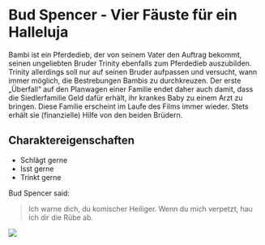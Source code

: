# Bud Spencer - Vier Fäuste für ein Halleluja

Bambi ist ein Pferdedieb, der von seinem Vater den Auftrag bekommt, seinen ungeliebten Bruder Trinity ebenfalls zum Pferdedieb auszubilden. Trinity allerdings soll nur auf seinen Bruder aufpassen und versucht, wann immer möglich, die Bestrebungen Bambis zu durchkreuzen. 
Der erste „Überfall“ auf den Planwagen einer Familie endet daher auch damit, dass die Siedlerfamilie Geld dafür erhält, ihr krankes Baby zu einem Arzt zu bringen. Diese Familie erscheint im Laufe des Films immer wieder. Stets erhält sie (finanzielle) Hilfe von den beiden Brüdern.

## Charaktereigenschaften

* Schlägt gerne
* Isst gerne
* Trinkt gerne

Bud Spencer said:
> Ich warne dich, du komischer Heiliger. 
> Wenn du mich verpetzt, hau ich dir die Rübe ab.

<img src="https://www.openpetition.de/images/petition/bud-spencer-terence-hill-bei-madame-tussauds_1470042537.jpg"/>